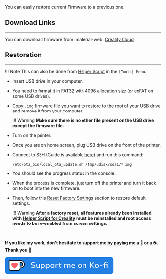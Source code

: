 You can easily restore current Firmware to a previous one.

## Download Links
<hr>

You can download firmware from :material-web: [Creality Cloud](https://www.crealitycloud.com/software-firmware/firmware/flagship-series)


## Restoration
<hr>

!!! Note
    This can also be done from <a href="../../helper-script/helper-script-installation">Helper Script</a> in the `[Tools] Menu`.

- Insert USB drive in your computer.

- You need to format it in FAT32 with 4096 allocation size (or exFAT on some USB drives).

- Copy `.img` firmware file you want to restore to the root of your USB drive and remove it from your computer.

    !!! Warning
        **Make sure there is no other file present on the USB drive except the firmware file.**

- Turn on the printer.

- Once you are on home screen, plug USB drive on the front of the printer.

- Connect to SSH (Guide is available <a href="../ssh-connection">here</a>) and run this command:

    ```
    /etc/ota_bin/local_ota_update.sh /tmp/udisk/sda1/*.img
    ```

- You should see the progress status in the console.

- When the process is complete, just turn off the printer and turn it back on to boot into the new firmware.

- Then, follow this <a href="../reset-factory-settings">Reset Factory Settings</a> section to restore default settings.

    !!! Warning
        **After a factory reset, all features already been installed with <a href="../../helper-script/helper-script-installation">Helper Script for Creality</a>  must be reinstalled and root access needs to be re-enabled from screen settings.**

<br />

**If you like my work, don't hesitate to support me by paying me a 🍺 or a ☕. Thank you 🙂**

<a href="https://ko-fi.com/guilouz" target="_blank"><img width="350" src="../../assets/img/home/Ko-fi.png"></a>
